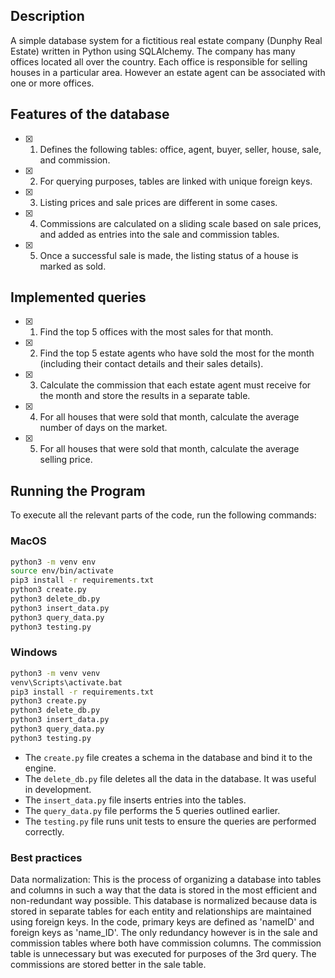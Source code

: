 ## Description
A simple database system for a fictitious real estate company (Dunphy Real Estate) written in Python using SQLAlchemy. The company has many offices located all over the country. Each office is responsible for selling houses in a particular area. However an estate agent can be associated with one or more offices.

## Features of the database
- [x] 1. Defines the following tables: office, agent, buyer, seller, house, sale, and commission.
- [x] 2. For querying purposes, tables are linked with unique foreign keys.
- [x] 3. Listing prices and sale prices are different in some cases.
- [x] 4. Commissions are calculated on a sliding scale based on sale prices, and added as entries into the sale and commission tables.
- [x] 5. Once a successful sale is made, the listing status of a house is marked as sold.

## Implemented queries
- [x] 1. Find the top 5 offices with the most sales for that month.
- [x] 2. Find the top 5 estate agents who have sold the most for the month (including their contact details and their sales details).
- [x] 3. Calculate the commission that each estate agent must receive for the month and store the results in a separate table.
- [x] 4. For all houses that were sold that month, calculate the average number of days on the market.
- [x] 5. For all houses that were sold that month, calculate the average selling price.

## Running the Program
To execute all the relevant parts of the code, run the following commands:

### MacOS
```bash
python3 -m venv env
source env/bin/activate
pip3 install -r requirements.txt
python3 create.py
python3 delete_db.py
python3 insert_data.py
python3 query_data.py
python3 testing.py
```

### Windows
```cmd
python3 -m venv venv
venv\Scripts\activate.bat
pip3 install -r requirements.txt
python3 create.py
python3 delete_db.py
python3 insert_data.py
python3 query_data.py
python3 testing.py
```

- The `create.py` file creates a schema in the database and bind it to the engine.
- The `delete_db.py` file deletes all the data in the database. It was useful in development.
- The `insert_data.py` file inserts entries into the tables.
- The `query_data.py` file performs the 5 queries outlined earlier.
- The `testing.py` file runs unit tests to ensure the queries are performed correctly.

### Best practices
 Data normalization: This is the process of organizing a database into tables and columns in such a way that the data is stored in the most efficient and non-redundant way possible. This database is normalized because data is stored in separate tables for each entity and relationships are maintained using foreign keys. In the code, primary keys are defined as 'nameID' and foreign keys as 'name_ID'. The only redundancy however is in the sale and commission tables where both have commission columns. The commission table is unnecessary but was executed for purposes of the 3rd query. The commissions are stored better in the sale table.
